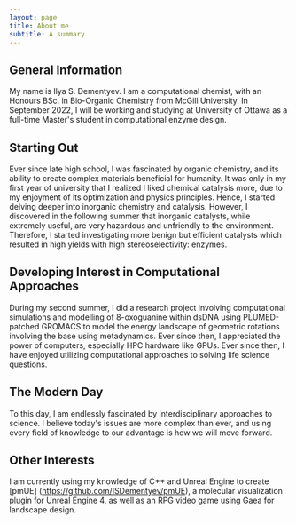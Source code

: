 ```yaml
---
layout: page
title: About me
subtitle: A summary 
---
```


## General Information
My name is Ilya S. Dementyev. I am a computational chemist, with an Honours BSc. in Bio-Organic Chemistry from McGill University.
In September 2022, I will be working and studying at University of Ottawa as a full-time Master's student in computational enzyme design. 

## Starting Out
Ever since late high school, I was fascinated by organic chemistry, and its ability to create complex materials beneficial for humanity. 
It was only in my first year of university that I realized I liked chemical catalysis more, due to my enjoyment of its optimization and physics principles.
Hence, I started delving deeper into inorganic chemistry and catalysis.
However, I discovered in the following summer that inorganic catalysts, while extremely useful, are very hazardous and unfriendly to the environment. 
Therefore, I started investigating more benign but efficient catalysts which resulted in high yields with high stereoselectivity: enzymes.

## Developing Interest in Computational Approaches
During my second summer, I did a research project involving computational simulations and modelling of 8-oxoguanine within dsDNA using PLUMED-patched GROMACS to model the energy landscape of geometric rotations involving the base using metadynamics. Ever since then, I appreciated the power of computers, especially HPC hardware like GPUs. Ever since then, I have enjoyed utilizing computational approaches to solving life science questions. 

## The Modern Day
To this day, I am endlessly fascinated by interdisciplinary approaches to science. I believe today's issues are more complex than ever, and using every field of knowledge to our advantage is how we will move forward.

## Other Interests
I am currently using my knowledge of C++ and Unreal Engine to create [pmUE] (https://github.com/ISDementyev/pmUE), a molecular visualization plugin for Unreal Engine 4, as well as an RPG video game using Gaea for landscape design.  
